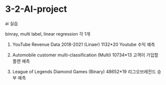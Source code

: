 # 3-2-AI-project

ai 실습

binray, multi label, linear regression 각 1개

1. YouTube Revenue Data 2018-2021  (Linaer) 1132*20
Youtube 수익 예측

2. Automobile customer multi-classification (Multi) 10734*13
고객이 가입할 플랜 예측

3. League of Legends Diamond Games (Binary) 48652*19
리그오브레전드 승부 예측
